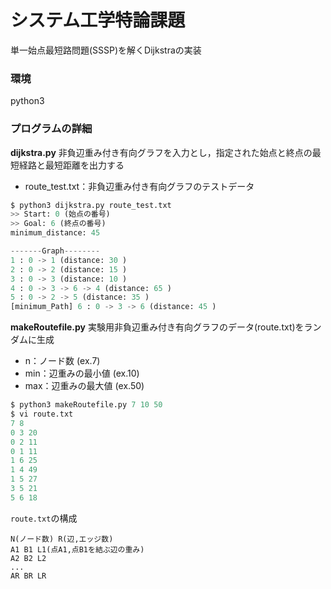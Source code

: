 # システム工学特論課題
単一始点最短路問題(SSSP)を解くDijkstraの実装

### 環境
 python3
 
### プログラムの詳細
**dijkstra.py**
非負辺重み付き有向グラフを入力とし，指定された始点と終点の最短経路と最短距離を出力する

- route_test.txt：非負辺重み付き有向グラフのテストデータ

```dijkstra.py
$ python3 dijkstra.py route_test.txt
>> Start: 0 (始点の番号)
>> Goal: 6 (終点の番号)
minimum_distance: 45

-------Graph--------
1 : 0 -> 1 (distance: 30 )
2 : 0 -> 2 (distance: 15 )
3 : 0 -> 3 (distance: 10 )
4 : 0 -> 3 -> 6 -> 4 (distance: 65 )
5 : 0 -> 2 -> 5 (distance: 35 )
[minimum_Path] 6 : 0 -> 3 -> 6 (distance: 45 )
```


**makeRoutefile.py**
実験用非負辺重み付き有向グラフのデータ(route.txt)をランダムに生成

- n：ノード数 (ex.7)
- min：辺重みの最小値 (ex.10)
- max：辺重みの最大値 (ex.50)


```makeRoutefile.py
$ python3 makeRoutefile.py 7 10 50
$ vi route.txt
7 8
0 3 20
0 2 11
0 1 11
1 6 25
1 4 49
1 5 27
3 5 21
5 6 18
```

`route.txt`の構成

```
N(ノード数) R(辺,エッジ数)
A1 B1 L1(点A1,点B1を結ぶ辺の重み)
A2 B2 L2
...
AR BR LR
```